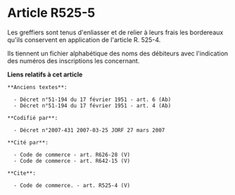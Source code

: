 # Article R525-5

Les greffiers sont tenus d'enliasser et de relier à leurs frais les bordereaux qu'ils conservent en application de l'article
R. 525-4.

Ils tiennent un fichier alphabétique des noms des débiteurs avec l'indication des numéros des inscriptions les concernant.

**Liens relatifs à cet article**

	**Anciens textes**:

	  - Décret n°51-194 du 17 février 1951 - art. 6 (Ab)
	  - Décret n°51-194 du 17 février 1951 - art. 4 (Ab)

	**Codifié par**:

	  - Décret n°2007-431 2007-03-25 JORF 27 mars 2007

	**Cité par**:

	  - Code de commerce - art. R626-28 (V)
	  - Code de commerce - art. R642-15 (V)

	**Cite**:

	  - Code de commerce. - art. R525-4 (V)
